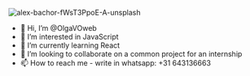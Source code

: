 ![alex-bachor-fWsT3PpoE-A-unsplash](https://github.com/OlgaVOweb/OlgaVOweb/assets/139287449/c064d76f-e949-48b0-a7f5-24eeee569b23)
- 👋 Hi, I’m @OlgaVOweb
- 👀 I’m interested in JavaScript
- 🌱 I’m currently learning React
- 💞️ I’m looking to collaborate on a common project for an internship
- 📫 How to reach me - write in whatsapp: +31 643136663 


<!---
OlgaVOweb/OlgaVOweb is a ✨ special ✨ repository because its `README.md` (this file) appears on your GitHub profile.
You can click the Preview link to take a look at your changes.
---

